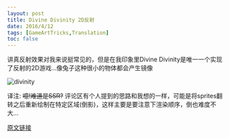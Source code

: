 ```yaml
---
layout: post
title: Divine Divinity 2D反射
date: 2016/4/12
tags: [GameArtTricks,Translation]
toc: false
---
```


讲真反射效果对我来说挺常见的，但是在我印象里Divine Divinity是唯一一个实现了反射的2D游戏...像兔子这种很小的物体都会产生镜像

<!--more-->

![divinity](/images/gamearttricks/divinity.gif)

译注: <del>噫!难道是SSR?</del> 评论区有个人提到的思路和我想的一样，可能是将sprites翻转之后重新绘制在特定区域(倒影)，这样主要是要注意下渲染顺序，倒也难度不大...

[原文链接](http://simonschreibt.de/gat/divine-divinity-2d-reflexion)
